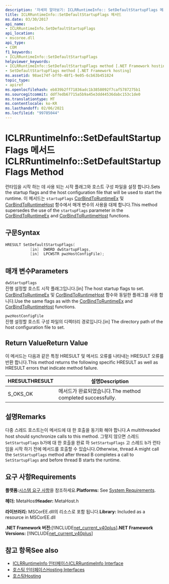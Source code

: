 ```yaml
---
description: '자세히 알아보기: ICLRRuntimeInfo:: SetDefaultStartupFlags 메서드'
title: ICLRRuntimeInfo::SetDefaultStartupFlags 메서드
ms.date: 03/30/2017
api_name:
- ICLRRuntimeInfo.SetDefaultStartupFlags
api_location:
- mscoree.dll
api_type:
- COM
f1_keywords:
- ICLRRuntimeInfo::SetDefaultStartupFlags
helpviewer_keywords:
- ICLRRuntimeInfo::SetDefaultStartupFlags method [.NET Framework hosting]
- SetDefaultStartupFlags method [.NET Framework hosting]
ms.assetid: 98ae174f-bff0-48f1-9e05-6cb63b451824
topic_type:
- apiref
ms.openlocfilehash: eb839b2ff71836adc1b3858092f7caf5787275b1
ms.sourcegitcommit: ddf7edb67715a5b9a45e3dd44536dabc153c1de0
ms.translationtype: MT
ms.contentlocale: ko-KR
ms.lasthandoff: 02/06/2021
ms.locfileid: "99785044"
---
```

# <a name="iclrruntimeinfosetdefaultstartupflags-method"></a><span data-ttu-id="4b0b6-103">ICLRRuntimeInfo::SetDefaultStartupFlags 메서드</span><span class="sxs-lookup"><span data-stu-id="4b0b6-103">ICLRRuntimeInfo::SetDefaultStartupFlags Method</span></span>

<span data-ttu-id="4b0b6-104">런타임을 시작 하는 데 사용 되는 시작 플래그와 호스트 구성 파일을 설정 합니다.</span><span class="sxs-lookup"><span data-stu-id="4b0b6-104">Sets the startup flags and the host configuration file that will be used to start the runtime.</span></span> <span data-ttu-id="4b0b6-105">이 메서드는 `startupFlags` [CorBindToRuntimeEx](corbindtoruntimeex-function.md) 및 [CorBindToRuntimeHost](corbindtoruntimehost-function.md) 함수에서 매개 변수의 사용을 대체 합니다.</span><span class="sxs-lookup"><span data-stu-id="4b0b6-105">This method supersedes the use of the `startupFlags` parameter in the [CorBindToRuntimeEx](corbindtoruntimeex-function.md) and [CorBindToRuntimeHost](corbindtoruntimehost-function.md) functions.</span></span>  
  
## <a name="syntax"></a><span data-ttu-id="4b0b6-106">구문</span><span class="sxs-lookup"><span data-stu-id="4b0b6-106">Syntax</span></span>  
  
```cpp  
HRESULT SetDefaultStartupFlags(  
           [in]  DWORD dwStartupFlags,  
           [in]  LPCWSTR pwzHostConfigFile);  
```  
  
## <a name="parameters"></a><span data-ttu-id="4b0b6-107">매개 변수</span><span class="sxs-lookup"><span data-stu-id="4b0b6-107">Parameters</span></span>  

 `dwStartupFlags`  
 <span data-ttu-id="4b0b6-108">진행 설정할 호스트 시작 플래그입니다.</span><span class="sxs-lookup"><span data-stu-id="4b0b6-108">[in] The host startup flags to set.</span></span> <span data-ttu-id="4b0b6-109">[CorBindToRuntimeEx](corbindtoruntimeex-function.md) 및 [CorBindToRuntimeHost](corbindtoruntimehost-function.md) 함수와 동일한 플래그를 사용 합니다.</span><span class="sxs-lookup"><span data-stu-id="4b0b6-109">Use the same flags as with the [CorBindToRuntimeEx](corbindtoruntimeex-function.md) and [CorBindToRuntimeHost](corbindtoruntimehost-function.md) functions.</span></span>  
  
 `pwzHostConfigFile`  
 <span data-ttu-id="4b0b6-110">진행 설정할 호스트 구성 파일의 디렉터리 경로입니다.</span><span class="sxs-lookup"><span data-stu-id="4b0b6-110">[in] The directory path of the host configuration file to set.</span></span>  
  
## <a name="return-value"></a><span data-ttu-id="4b0b6-111">Return Value</span><span class="sxs-lookup"><span data-stu-id="4b0b6-111">Return Value</span></span>  

 <span data-ttu-id="4b0b6-112">이 메서드는 다음과 같은 특정 HRESULT 및 메서드 오류를 나타내는 HRESULT 오류를 반환 합니다.</span><span class="sxs-lookup"><span data-stu-id="4b0b6-112">This method returns the following specific HRESULT as well as HRESULT errors that indicate method failure.</span></span>  
  
|<span data-ttu-id="4b0b6-113">HRESULT</span><span class="sxs-lookup"><span data-stu-id="4b0b6-113">HRESULT</span></span>|<span data-ttu-id="4b0b6-114">설명</span><span class="sxs-lookup"><span data-stu-id="4b0b6-114">Description</span></span>|  
|-------------|-----------------|  
|<span data-ttu-id="4b0b6-115">S_OK</span><span class="sxs-lookup"><span data-stu-id="4b0b6-115">S_OK</span></span>|<span data-ttu-id="4b0b6-116">메서드가 완료되었습니다.</span><span class="sxs-lookup"><span data-stu-id="4b0b6-116">The method completed successfully.</span></span>|  
  
## <a name="remarks"></a><span data-ttu-id="4b0b6-117">설명</span><span class="sxs-lookup"><span data-stu-id="4b0b6-117">Remarks</span></span>  

 <span data-ttu-id="4b0b6-118">다중 스레드 호스트는이 메서드에 대 한 호출을 동기화 해야 합니다.</span><span class="sxs-lookup"><span data-stu-id="4b0b6-118">A multithreaded host should synchronize calls to this method.</span></span> <span data-ttu-id="4b0b6-119">그렇지 않으면 스레드 `SetStartupFlags` b가에 대 한 호출을 완료 하 `SetStartupFlags` 고 스레드 b가 런타임을 시작 하기 전에 메서드를 호출할 수 있습니다.</span><span class="sxs-lookup"><span data-stu-id="4b0b6-119">Otherwise, thread A might call the `SetStartupFlags` method after thread B completes a call to `SetStartupFlags` and before thread B starts the runtime.</span></span>  
  
## <a name="requirements"></a><span data-ttu-id="4b0b6-120">요구 사항</span><span class="sxs-lookup"><span data-stu-id="4b0b6-120">Requirements</span></span>  

 <span data-ttu-id="4b0b6-121">**플랫폼:**[시스템 요구 사항](../../get-started/system-requirements.md)을 참조하세요.</span><span class="sxs-lookup"><span data-stu-id="4b0b6-121">**Platforms:** See [System Requirements](../../get-started/system-requirements.md).</span></span>  
  
 <span data-ttu-id="4b0b6-122">**헤더:** MetaHost</span><span class="sxs-lookup"><span data-stu-id="4b0b6-122">**Header:** MetaHost.h</span></span>  
  
 <span data-ttu-id="4b0b6-123">**라이브러리:** MSCorEE.dll의 리소스로 포함 됩니다.</span><span class="sxs-lookup"><span data-stu-id="4b0b6-123">**Library:** Included as a resource in MSCorEE.dll</span></span>  
  
 <span data-ttu-id="4b0b6-124">**.NET Framework 버전:**[!INCLUDE[net_current_v40plus](../../../../includes/net-current-v40plus-md.md)]</span><span class="sxs-lookup"><span data-stu-id="4b0b6-124">**.NET Framework Versions:** [!INCLUDE[net_current_v40plus](../../../../includes/net-current-v40plus-md.md)]</span></span>  
  
## <a name="see-also"></a><span data-ttu-id="4b0b6-125">참고 항목</span><span class="sxs-lookup"><span data-stu-id="4b0b6-125">See also</span></span>

- [<span data-ttu-id="4b0b6-126">ICLRRuntimeInfo 인터페이스</span><span class="sxs-lookup"><span data-stu-id="4b0b6-126">ICLRRuntimeInfo Interface</span></span>](iclrruntimeinfo-interface.md)
- [<span data-ttu-id="4b0b6-127">호스팅 인터페이스</span><span class="sxs-lookup"><span data-stu-id="4b0b6-127">Hosting Interfaces</span></span>](hosting-interfaces.md)
- [<span data-ttu-id="4b0b6-128">호스팅</span><span class="sxs-lookup"><span data-stu-id="4b0b6-128">Hosting</span></span>](index.md)
